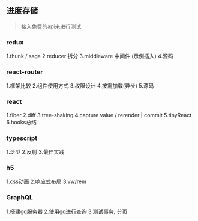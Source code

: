 ## 进度存储

>   接入免费的api来进行测试

### redux
  1.thunk / saga
  2.reducer 拆分
  3.middleware 中间件 (示例插入)
  4.源码

### react-router
  1.框架比较
  2.组件使用方式
  3.权限设计
  4.按需加载(异步)
  5.源码

### react
  1.fiber
  2.diff
  3.tree-shaking
  4.capture value / rerender | commit
  5.tinyReact
  6.hooks总结

### typescript
  1.泛型
  2.反射
  3.最佳实践

### h5
  1.css动画
  2.响应式布局
  3.vw/rem

### GraphQL
  1.搭建gq服务器
  2.使用gq进行查询
  3.测试事务, 分页